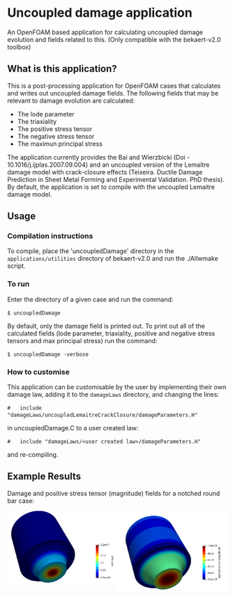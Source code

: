 # Uncoupled damage application
An OpenFOAM based application for calculating uncoupled damage evolution and fields related to this. (Only compatible with the bekaert-v2.0 toolbox) 

## What is this application?

This is a post-processing application for OpenFOAM cases that calculates and writes out uncoupled damage fields. The following fields that may be relevant to damage evolution are calculated:

- The lode parameter
- The triaxiality
- The positive stress tensor
- The negative stress tensor
- The maximun principal stress

The application currently provides the Bai and Wierzbicki (Doi - 10.1016/j.ijplas.2007.09.004) and an uncoupled version of the Lemaitre damage model with crack-closure effects (Teixeira. Ductile Damage Prediction in Sheet Metal Forming and Experimental Validation. PhD thesis). By default, the application is set to compile with the uncoupled Lemaitre damage model.

## Usage


### Compilation instructions

To compile, place the 'uncoupledDamage' directory in the `applications/utilities` directory of bekaert-v2.0 and run the  ./Allwmake script.

### To run

Enter the directory of a given case and run the command:
```
$ uncoupledDamage
```

By default, only the damage field is printed out. To print out all of the calculated fields (lode parameter, triaxiality, positive and negative stress tensors and max principal stress) run the command: 

```
$ uncoupledDamage -verbose
```

### How to customise

This application can be customisable by the user by implementing their own damage law, adding it to the `damageLaws` directory, and changing the lines:

```
#   include "damageLaws/uncoupledLemaitreCrackClosure/damageParameters.H"
```

in uncoupledDamage.C to a user created law:

```
#   include "damageLaws/<user created law>/damageParameters.H"
```
and re-compiling.

## Example Results

Damage and positive stress tensor (magnitude) fields for a notched round bar case:
<p float="left">
  <img style="float: left;" src="docs/images/notchedBar_damage.PNG" width="50%" height="50%"> 
  <img style="float: left;" src="docs/images/notchedbar_positiveStressTensor.PNG" width="50%" height="50%"> 
</p>

